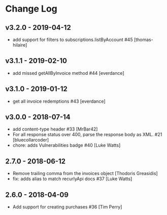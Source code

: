 # Change Log

## v3.2.0 - 2019-04-12

* add support for filters to subscriptions.listByAccount #45 [thomas-hilaire]

## v3.1.1 - 2019-02-10

* add missed getAllByInvoice method #44 [everdance]

## v3.1.0 - 2019-01-12

* get all invoice redemptions #43 [everdance]

## v3.0.0 - 2018-07-14

* add content-type header #33 [MrBar42]
* For all response status over 400, parse the response body as XML. #21 [bluecollarcoder]
* chore: adds Vulnerabilities badge #40 [Luke Watts]

## 2.7.0 - 2018-06-12

* Remove trailing comma from the invoices object [Thodoris Greasidis]
* fix: adds alias to match recurlyApi docs #37 [Luke Watts]

## 2.6.0 - 2018-04-09

* Add support for creating purchases #36 [Tim Perry]

